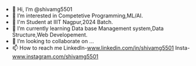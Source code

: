 - 👋 Hi, I’m @shivamg5501
- 👀 I’m interested in Competetive Programming,ML/AI.
- 🏫 I'm Student at IIIT Nagpur,2024 Batch.
- 🌱 I’m currently learning Data base Management system,Data Structure,Web Developement.
- 💞️ I’m looking to collaborate on ...
- 📫 How to reach me LinkedIn-www.linkedin.com/in/shivamg5501 Insta-www.instagram.com/shivamg5501

<!---
Shivamg5501/Shivamg5501 is a ✨ special ✨ repository because its `README.md` (this file) appears on your GitHub profile.
You can click the Preview link to take a look at your changes.
--->
